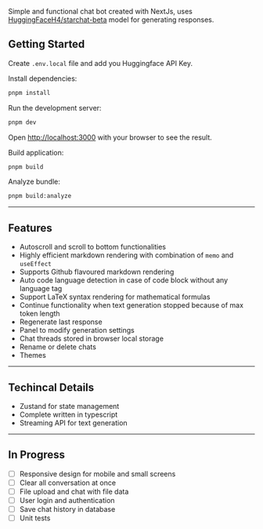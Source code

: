 Simple and functional chat bot created with NextJs, uses [HuggingFaceH4/starchat-beta](https://huggingface.co/HuggingFaceH4/starchat-beta) model for generating responses.

## Getting Started

Create `.env.local` file and add you Huggingface API Key.

Install dependencies:

```bash
pnpm install
```

Run the development server:

```bash
pnpm dev
```

Open [http://localhost:3000](http://localhost:3000) with your browser to see the result.

Build application:

```bash
pnpm build
```

Analyze bundle:

```bash
pnpm build:analyze
```

---

## Features

- Autoscroll and scroll to bottom functionalities
- Highly efficient markdown rendering with combination of `memo` and `useEffect`
- Supports Github flavoured markdown rendering
- Auto code language detection in case of code block without any language tag
- Support LaTeX syntax rendering for mathematical formulas
- Continue functionality when text generation stopped because of max token length
- Regenerate last response
- Panel to modify generation settings
- Chat threads stored in browser local storage
- Rename or delete chats
- Themes

---

## Techincal Details
- Zustand for state management
- Complete written in typescript
- Streaming API for text generation

---
## In Progress
- [ ] Responsive design for mobile and small screens
- [ ] Clear all conversation at once
- [ ] File upload and chat with file data
- [ ] User login and authentication
- [ ] Save chat history in database
- [ ] Unit tests